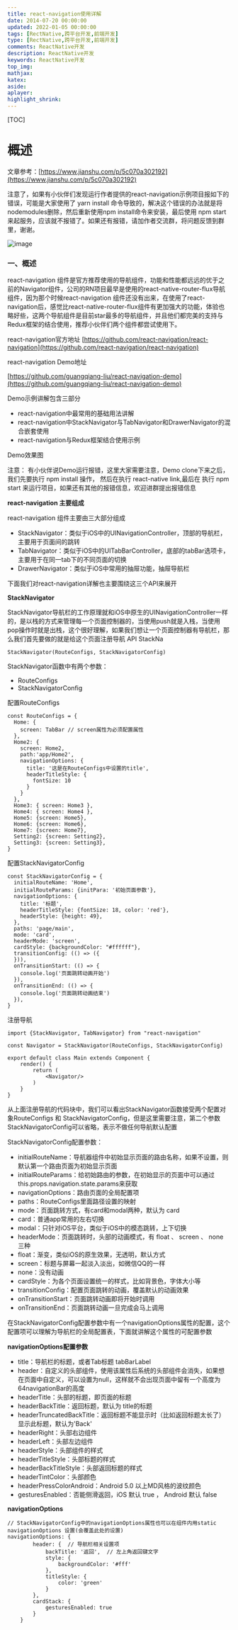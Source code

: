 ```yaml
---
title: react-navigation使用详解
date: 2014-07-20 00:00:00
updated: 2022-01-05 00:00:00
tags: [RectNative,跨平台开发,前端开发]
type: [RectNative,跨平台开发,前端开发]
comments: ReactNative开发
description: ReactNative开发
keywords: ReactNative开发
top_img:
mathjax:
katex:
aside:
aplayer:
highlight_shrink:
---
```


[TOC]

# 概述

文章参考：[https://www.jianshu.com/p/5c070a302192](https://www.jianshu.com/p/5c070a302192)

注意了，如果有小伙伴们发现运行作者提供的react-navigation示例项目报如下的错误，可能是大家使用了 yarn install 命令导致的，解决这个错误的办法就是将nodemodules删除，然后重新使用npm install命令来安装，最后使用 npm start 来起服务，应该就不报错了。如果还有报错，请加作者交流群，将问题反馈到群里，谢谢。

![image](https://note.youdao.com/yws/res/34097/F59A5A28A8C144018EB3EBD2E7713ACC)

### 一、概述
react-navigation 组件是官方推荐使用的导航组件，功能和性能都远远的优于之前的Navigator组件，公司的RN项目最早是使用的react-native-router-flux导航组件，因为那个时候react-navigation 组件还没有出来，在使用了react-navigation后，感觉比react-native-router-flux组件有更加强大的功能，体验也略好些，这两个导航组件是目前star最多的导航组件，并且他们都完美的支持与Redux框架的结合使用，推荐小伙伴们两个组件都尝试使用下。

react-navigation官方地址
[https://github.com/react-navigation/react-navigation](https://github.com/react-navigation/react-navigation)

react-navigation Demo地址

[https://github.com/guangqiang-liu/react-navigation-demo](https://github.com/guangqiang-liu/react-navigation-demo)

Demo示例讲解包含三部分
- react-navigation中最常用的基础用法讲解
- react-navigation中StackNavigator与TabNavigator和DrawerNavigator的混合嵌套使用
- react-navigation与Redux框架结合使用示例

Demo效果图

注意： 有小伙伴说Demo运行报错，这里大家需要注意，Demo clone下来之后，我们先要执行 npm install 操作， 然后在执行 react-native link,最后在 执行 npm start 来运行项目，如果还有其他的报错信息，欢迎进群提出报错信息

**react-navigation 主要组成**

react-navigation 组件主要由三大部分组成

- StackNavigator：类似于iOS中的UINavigationController，顶部的导航栏，主要用于页面间的跳转
- TabNavigator：类似于iOS中的UITabBarController，底部的tabBar选项卡，主要用于在同一tab下的不同页面的切换
- DrawerNavigator：类似于iOS中常用的抽屉功能，抽屉导航栏

下面我们对react-navigation详解也主要围绕这三个API来展开

**StackNavigator**

StackNavigator导航栏的工作原理就和iOS中原生的UINavigationController一样的，是以栈的方式来管理每一个页面控制器的，当使用push就是入栈，当使用pop操作时就是出栈，这个很好理解，如果我们想让一个页面控制器有导航栏，那么我们首先要做的就是给这个页面注册导航
API
StackNa
```
StackNavigator(RouteConfigs, StackNavigatorConfig)
```

StackNavigator函数中有两个参数：
- RouteConfigs
- StackNavigatorConfig

配置RouteConfigs

```
const RouteConfigs = {
  Home: {
    screen: TabBar // screen属性为必须配置属性
  },
  Home2: {
    screen: Home2,
    path:'app/Home2',
    navigationOptions: {
      title: '这是在RouteConfigs中设置的title',
      headerTitleStyle: {
        fontSize: 10
      }
    }
  },
  Home3: { screen: Home3 },
  Home4: { screen: Home4 },
  Home5: {screen: Home5},
  Home6: {screen: Home6},
  Home7: {screen: Home7},
  Setting2: {screen: Setting2},
  Setting3: {screen: Setting3},
}
```
配置StackNavigatorConfig

```
const StackNavigatorConfig = {
  initialRouteName: 'Home',
  initialRouteParams: {initPara: '初始页面参数'},
  navigationOptions: {
    title: '标题',
    headerTitleStyle: {fontSize: 18, color: 'red'},
    headerStyle: {height: 49},
  },
  paths: 'page/main',
  mode: 'card',
  headerMode: 'screen',
  cardStyle: {backgroundColor: "#ffffff"},
  transitionConfig: (() => ({
  })),
  onTransitionStart: (() => {
    console.log('页面跳转动画开始')
  }),
  onTransitionEnd: (() => {
    console.log('页面跳转动画结束')
  }),
}
```
注册导航

```
import {StackNavigator, TabNavigator} from "react-navigation"

const Navigator = StackNavigator(RouteConfigs, StackNavigatorConfig)

export default class Main extends Component {
    render() {
        return (
            <Navigator/>
        )
    }
}
```
从上面注册导航的代码块中，我们可以看出StackNavigator函数接受两个配置对象RouteConfigs 和 StackNavigatorConfig，但是这里需要注意，第二个参数StackNavigatorConfig可以省略，表示不做任何导航默认配置

StackNavigatorConfig配置参数：
- initialRouteName：导航器组件中初始显示页面的路由名称，如果不设置，则默认第一个路由页面为初始显示页面
- initialRouteParams：给初始路由的参数，在初始显示的页面中可以通过this.props.navigation.state.params来获取
- navigationOptions：路由页面的全局配置项
- paths：RouteConfigs里面路径设置的映射
- mode：页面跳转方式，有card和modal两种，默认为 card
- card：普通app常用的左右切换
- modal：只针对iOS平台，类似于iOS中的模态跳转，上下切换
- headerMode：页面跳转时，头部的动画模式，有 float 、 screen 、 none 三种
- float：渐变，类似iOS的原生效果，无透明，默认方式
- screen：标题与屏幕一起淡入淡出，如微信QQ的一样
- none：没有动画
- cardStyle：为各个页面设置统一的样式，比如背景色，字体大小等
- transitionConfig：配置页面跳转的动画，覆盖默认的动画效果
- onTransitionStart：页面跳转动画即将开始时调用
- onTransitionEnd：页面跳转动画一旦完成会马上调用

在StackNavigatorConfig配置参数中有一个navigationOptions属性的配置，这个配置项可以理解为导航栏的全局配置表，下面就讲解这个属性的可配置参数

**navigationOptions配置参数**
- title：导航栏的标题，或者Tab标题 tabBarLabel
- header：自定义的头部组件，使用该属性后系统的头部组件会消失，如果想在页面中自定义，可以设置为null，这样就不会出现页面中留有一个高度为64navigationBar的高度
- headerTitle：头部的标题，即页面的标题
- headerBackTitle：返回标题，默认为 title的标题
- headerTruncatedBackTitle：返回标题不能显示时（比如返回标题太长了）显示此标题，默认为'Back'
- headerRight：头部右边组件
- headerLeft：头部左边组件
- headerStyle：头部组件的样式
- headerTitleStyle：头部标题的样式
- headerBackTitleStyle：头部返回标题的样式
- headerTintColor：头部颜色
- headerPressColorAndroid：Android 5.0 以上MD风格的波纹颜色
- gesturesEnabled：否能侧滑返回，iOS 默认 true ， Android 默认 false

**navigationOptions**

```
// StackNavigatorConfig中的navigationOptions属性也可以在组件内用static navigationOptions 设置(会覆盖此处的设置)
navigationOptions: { 
        header: {  // 导航栏相关设置项
            backTitle: '返回',  // 左上角返回键文字
            style: {
                backgroundColor: '#fff'
            },
            titleStyle: {
                color: 'green'
            }
        },
        cardStack: {
            gesturesEnabled: true
        }
    }
```

